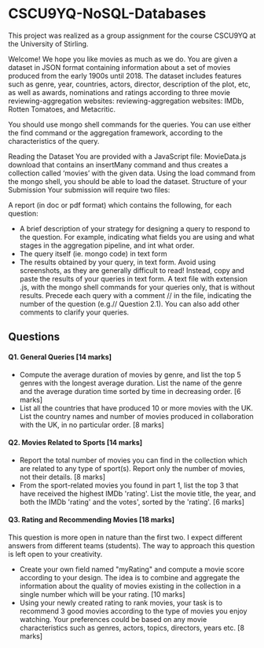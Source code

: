 # CSCU9YQ-NoSQL-Databases
This project was realized as a group assignment for the course CSCU9YQ at the University of Stirling.

Welcome! We hope you like movies as much as we do. You are given a dataset in JSON format containing information about a set of movies produced from the early 1900s until 2018.  The dataset includes features such as genre, year, countries, actors, director, description of the plot, etc, as well as awards, nominations and ratings according to three movie reviewing-aggregation websites: reviewing-aggregation websites: IMDb, Rotten Tomatoes, and Metacritic.  

You should use mongo shell commands for the queries. You can use either the find command or the aggregation framework, according to the characteristics of the query.

Reading the Dataset
You are provided with a JavaScript file: MovieData.js  download  that contains an insertMany command and thus creates a collection called ‘movies’ with the given data.
Using the load command from the mongo shell, you should be able to load the dataset. 
Structure of your Submission
Your submission will require two files:

A report (in doc or pdf format) which contains the following, for each question:
- A brief description of your strategy for designing a query to respond to the question. For example, indicating what fields you are using and what stages in the aggregation pipeline, and int what order.
- The query itself (ie. mongo code) in text form
- The results obtained by your query, in text form. Avoid using screenshots, as they are generally difficult to read! Instead, copy and paste the results of your queries in text form.
A text file with extension .js, with the mongo shell commands for your queries only, that is without results. Precede each query with a comment // in the file, indicating the number of the question (e.g.// Question 2.1). You can also add other comments to clarify your queries.

## Questions
#### Q1. General Queries [14 marks]<br>
- Compute the average duration of movies by genre,  and list the top 5 genres with the longest average duration. List the name of the genre and the average duration time sorted by time in decreasing order. [6 marks]<br>
- List all the countries that have produced 10 or more movies with the UK. List the country names and number of movies produced in collaboration with the UK, in no particular order. [8 marks]

#### Q2. Movies Related to Sports [14 marks]<br>
- Report the total number of movies you can find in the collection which are related to any type of sport(s). Report only the number of movies, not their details. [8 marks]<br>
- From the sport-related movies you found in part 1, list the top 3 that have received the highest IMDb  'rating'. List the movie title, the year, and both the IMDb 'rating' and the votes', sorted by the 'rating'. [6 marks] 

#### Q3. Rating and Recommending Movies [18 marks]<br>
This question is more open in nature than the first two. I expect different answers from different teams (students). The way to approach this question is left open to your creativity. <br>
- Create your own field named "myRating" and compute a movie score according to your design. The idea is to combine and aggregate the information about the quality of movies existing in the collection in a single number which will be your rating. [10 marks]<br>
- Using your newly created rating to rank movies, your task is to recommend 3 good movies according to the type of movies you enjoy watching.  Your preferences could be based on any movie characteristics such as genres, actors, topics, directors, years etc. [8 marks]
